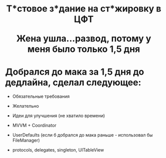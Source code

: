 <h1 align="center"> Т*стовое з*дание на ст*жировку в ЦФТ

Жена ушла...развод, потому у меня было только 1,5 дня

# Добрался до мака за 1,5 дня до дедлайна, сделал следующее:
- Обязательные требования 
- Желательно
- Идеи для улучшения (не хватило времени)


- MVVM + Coordinator
- UserDefaults (если б добрался до мака раньше - использовал бы FileManager)
- protocols, delegates, singleton, UITableView
